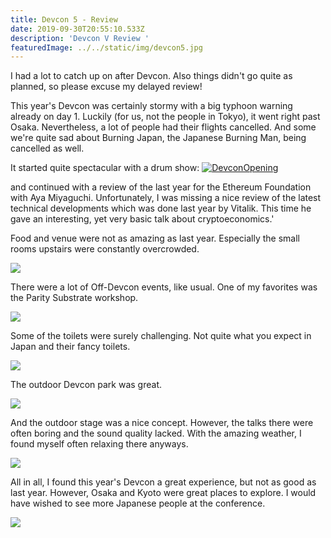 ```yaml
---
title: Devcon 5 - Review
date: 2019-09-30T20:55:10.533Z
description: 'Devcon V Review '
featuredImage: ../../static/img/devcon5.jpg
---
```

I had a lot to catch up on after Devcon. Also things didn't go quite as planned, so please excuse my delayed review!

This year's Devcon was certainly stormy with a big typhoon warning already on day 1. Luckily (for us, not the people in Tokyo), it went right past Osaka. Nevertheless, a lot of people had their flights cancelled. And some we're quite sad about Burning Japan, the Japanese Burning Man, being cancelled as well.

It started quite spectacular with a drum show:
[![DevconOpening](/img/start.jpg)](https://www.youtube.com/watch?v=oARrpSwvNGY)

and continued with a review of the last year for the Ethereum Foundation with Aya Miyaguchi. Unfortunately, I was missing a nice review of the latest technical developments which was done last year by Vitalik. This time he gave an interesting, yet very basic talk about cryptoeconomics.'

Food and venue were not as amazing as last year. Especially the small rooms upstairs were constantly overcrowded.

![](/img/full.jpg)

There were a lot of Off-Devcon events, like usual. One of my favorites was the Parity Substrate workshop.

![](/img/substrate.jpg)

Some of the toilets were surely challenging. Not quite what you expect in Japan and their fancy toilets.

![](/img/toilets.jpg)

The outdoor Devcon park was great.

![](/img/park.jpg)

And the outdoor stage was a nice concept. However, the talks there were often boring and the sound quality lacked. With the amazing weather, I found myself often relaxing there anyways.

![](/img/weather.jpg)

All in all, I found this year's Devcon a great experience, but not as good as last year. However, Osaka and Kyoto were great places to explore. I would have wished to see more Japanese people at the conference.

![](/img/cats.jpg)
